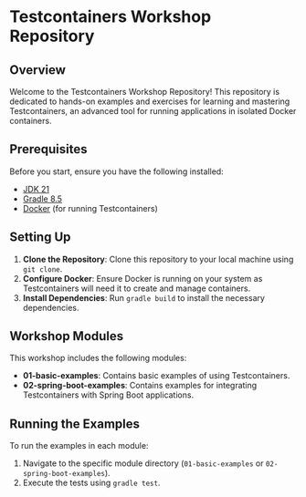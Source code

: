 # Testcontainers Workshop Repository

## Overview
Welcome to the Testcontainers Workshop Repository! This repository is dedicated to hands-on examples and exercises for learning and mastering Testcontainers, an advanced tool for running applications in isolated Docker containers.

## Prerequisites
Before you start, ensure you have the following installed:
- [JDK 21](https://www.oracle.com/java/technologies/javase/jdk21-archive-downloads.html)
- [Gradle 8.5](https://gradle.org/releases/)
- [Docker](https://www.docker.com/get-started) (for running Testcontainers)

## Setting Up
1. **Clone the Repository**: Clone this repository to your local machine using `git clone`.
2. **Configure Docker**: Ensure Docker is running on your system as Testcontainers will need it to create and manage containers.
3. **Install Dependencies**: Run `gradle build` to install the necessary dependencies.

## Workshop Modules
This workshop includes the following modules:
- **01-basic-examples**: Contains basic examples of using Testcontainers.
- **02-spring-boot-examples**: Contains examples for integrating Testcontainers with Spring Boot applications.

## Running the Examples
To run the examples in each module:
1. Navigate to the specific module directory (`01-basic-examples` or `02-spring-boot-examples`).
2. Execute the tests using `gradle test`.